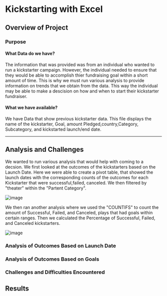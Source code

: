 # Kickstarting with Excel

## Overview of Project

### Purpose
#### What Data do we have?
  The information that was provided was from an individual who wanted to run a kickstarter campaign. However, the individual needed to ensure that they would be able to accomplish thier fundraising goal within a short amount of time. This is why we must run various analysis to provide information on trends that we obtain from the data. This way the individual may be able to make a descision on how and when to start their kickstarter fundraiser.
#### What we have available?
  We have Data that show previous kickstarter data. This file displays the name of the kickstarter, Goal, amount Pledged,country,Category, Subcategory, and kickstarted launch/end date.

---

## Analysis and Challenges

We wanted to run various analysis that would help with coming to a decsion. We first looked at the outcomes of the kickstarters based on the Launch Date. Here we were able to create a pivot table, that showed the launch dates with the corresponding counts of the outcomes for each Kickstarter that were successful,failed, canceled. We then filtered by "theater" within the "Partent Category".

![image](https://user-images.githubusercontent.com/47649575/129998465-2d0e97e0-3e73-45dc-ae1f-48375b9da39e.png)

We then ran another analysis where we used the "COUNTIFS" to count the amount of Successful, Failed, and Canceled, plays that had goals within certain ranges. Then we calculated the Percentage of Successful, Failed, and Canceled kickstarters.

![image](https://user-images.githubusercontent.com/47649575/129999213-e18bdb65-d57e-4849-9ca0-da1a7f19d1c8.png)




### Analysis of Outcomes Based on Launch Date

### Analysis of Outcomes Based on Goals

### Challenges and Difficulties Encountered

## Results

